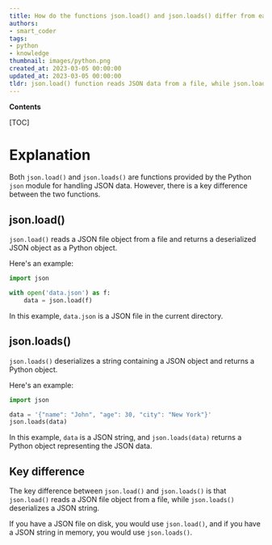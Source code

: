 ```yaml
---
title: How do the functions json.load() and json.loads() differ from each other?
authors:
- smart_coder
tags:
- python
- knowledge
thumbnail: images/python.png
created_at: 2023-03-05 00:00:00
updated_at: 2023-03-05 00:00:00
tldr: json.load() function reads JSON data from a file, while json.loads() function reads JSON data from a string.
---
```


**Contents**

[TOC]

# Explanation

Both `json.load()` and `json.loads()` are functions provided by the Python `json` module for handling JSON data. However, there is a key difference between the two functions.

## json.load()

`json.load()` reads a JSON file object from a file and returns a deserialized JSON object as a Python object. 

Here's an example:

```python
import json

with open('data.json') as f:
    data = json.load(f)
```

In this example, `data.json` is a JSON file in the current directory.

## json.loads()

`json.loads()` deserializes a string containing a JSON object and returns a Python object.

Here's an example:

```python
import json

data = '{"name": "John", "age": 30, "city": "New York"}'
json.loads(data)
```

In this example, `data` is a JSON string, and `json.loads(data)` returns a Python object representing the JSON data. 

## Key difference

The key difference between `json.load()` and `json.loads()` is that `json.load()` reads a JSON file object from a file, while `json.loads()` deserializes a JSON string.

If you have a JSON file on disk, you would use `json.load()`, and if you have a JSON string in memory, you would use `json.loads()`.
